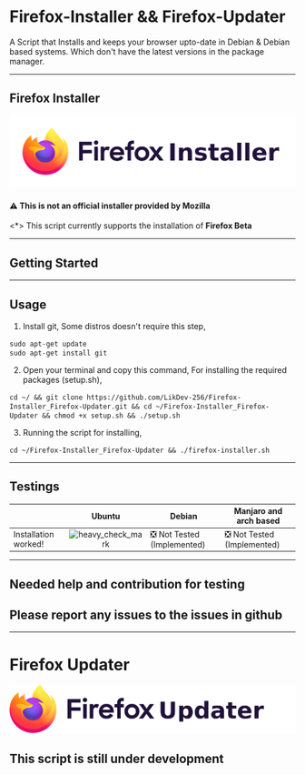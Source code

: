 # Firefox-Installer && Firefox-Updater
A Script that Installs and keeps your browser upto-date in Debian & Debian based systems. Which don't have the latest versions in the package manager.

---

## Firefox Installer
![Firefox installer script](https://github.com/LikDev-256/Firefox-Installer_Firefox-Updater/blob/main/Logos/44.png)

#### ⚠️ This is not an official installer provided by Mozilla 

<*> This script currently supports the installation of **Firefox Beta**

---
## Getting Started
---
## Usage

1. Install git, Some distros doesn't require this step,
```
sudo apt-get update
sudo apt-get install git
```
2. Open your terminal and copy this command, For installing the required packages (setup.sh),
```
cd ~/ && git clone https://github.com/LikDev-256/Firefox-Installer_Firefox-Updater.git && cd ~/Firefox-Installer_Firefox-Updater && chmod +x setup.sh && ./setup.sh
```
3. Running the script for installing,
```
cd ~/Firefox-Installer_Firefox-Updater && ./firefox-installer.sh
```
---

## Testings

<table>
<thead>
<tr>
<th></th>
<th>Ubuntu</th>
<th>Debian</th>
<th>Manjaro and arch based</th>
</tr>
</thead>
<tbody>
<tr>
<td>Installation worked!</td>
<td style="text-align: center;"><g-emoji class="g-emoji" alias="heavy_check_mark" fallback-src="https://github.githubassets.com/images/icons/emoji/unicode/2714.png"><img class="emoji" alt="heavy_check_mark" src="https://github.githubassets.com/images/icons/emoji/unicode/2714.png" width="20" height="20"></g-emoji></td>
<td> ❎ Not Tested (Implemented)</td>
<td> ❎ Not Tested (Implemented)</td>
</tbody>
</table>

---
## Needed help and contribution for testing
## **Please report any issues to the issues in github**
---------------------------------------------------------

# Firefox Updater

![Firefox updater script](https://github.com/LikDev-256/Firefox-Installer_Firefox-Updater/blob/main/Logos/33.png)

## This script is still under development
